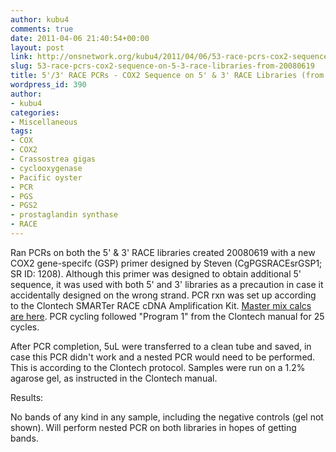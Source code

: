 ```yaml
---
author: kubu4
comments: true
date: 2011-04-06 21:40:54+00:00
layout: post
link: http://onsnetwork.org/kubu4/2011/04/06/53-race-pcrs-cox2-sequence-on-5-3-race-libraries-from-20080619/
slug: 53-race-pcrs-cox2-sequence-on-5-3-race-libraries-from-20080619
title: 5'/3' RACE PCRs - COX2 Sequence on 5' & 3' RACE Libraries (from 20080619)
wordpress_id: 390
author:
- kubu4
categories:
- Miscellaneous
tags:
- COX
- COX2
- Crassostrea gigas
- cyclooxygenase
- Pacific oyster
- PCR
- PGS
- PGS2
- prostaglandin synthase
- RACE
---
```


Ran PCRs on both the 5' & 3' RACE libraries created 20080619 with a new COX2 gene-specifc (GSP) primer designed by Steven (CgPGSRACEsrGSP1; SR ID: 1208). Although this primer was designed to obtain additional 5' sequence, it was used with both 5' and 3' libraries as a precaution in case it accidentally designed on the wrong strand. PCR rxn was set up according to the Clontech SMARTer RACE cDNA Amplification Kit. [Master mix calcs are here](http://eagle.fish.washington.edu/Arabidopsis/Notebook%20Workup%20Files/20110406-01.jpg). PCR cycling followed "Program 1" from the Clontech manual for 25 cycles.

After PCR completion, 5uL were transferred to a clean tube and saved, in case this PCR didn't work and a nested PCR would need to be performed. This is according to the Clontech protocol. Samples were run on a 1.2% agarose gel, as instructed in the Clontech manual.

Results:

No bands of any kind in any sample, including the negative controls (gel not shown). Will perform nested PCR on both libraries in hopes of getting bands.

